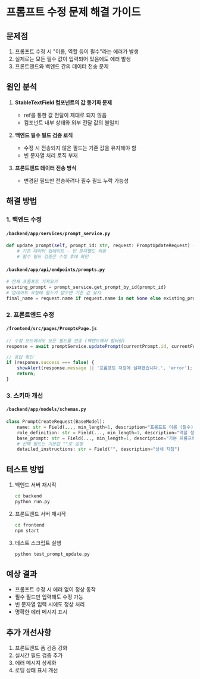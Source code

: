 # 프롬프트 수정 문제 해결 가이드

## 문제점
1. 프롬프트 수정 시 "이름, 역할 등이 필수"라는 에러가 발생
2. 실제로는 모든 필수 값이 입력되어 있음에도 에러 발생
3. 프론트엔드와 백엔드 간의 데이터 전송 문제

## 원인 분석
1. **StableTextField 컴포넌트의 값 동기화 문제**
   - ref를 통한 값 전달이 제대로 되지 않음
   - 컴포넌트 내부 상태와 외부 전달 값의 불일치

2. **백엔드 필수 필드 검증 로직**
   - 수정 시 전송되지 않은 필드는 기존 값을 유지해야 함
   - 빈 문자열 처리 로직 부재

3. **프론트엔드 데이터 전송 방식**
   - 변경된 필드만 전송하려다 필수 필드 누락 가능성

## 해결 방법

### 1. 백엔드 수정
#### `/backend/app/services/prompt_service.py`
```python
def update_prompt(self, prompt_id: str, request: PromptUpdateRequest) -> Optional[PromptTemplate]:
    # 기존 데이터 업데이트 - 빈 문자열도 허용
    # 필수 필드 검증은 수정 후에 확인
```

#### `/backend/app/api/endpoints/prompts.py`
```python
# 현재 프롬프트 가져오기
existing_prompt = prompt_service.get_prompt_by_id(prompt_id)
# 업데이트 요청에 필드가 없으면 기존 값 유지
final_name = request.name if request.name is not None else existing_prompt.name
```

### 2. 프론트엔드 수정
#### `/frontend/src/pages/PromptsPage.js`
```javascript
// 수정 모드에서도 모든 필드를 전송 (백엔드에서 필터링)
response = await promptService.updatePrompt(currentPrompt.id, currentFormData);

// 응답 확인
if (response.success === false) {
    showAlert(response.message || '프롬프트 저장에 실패했습니다.', 'error');
    return;
}
```

### 3. 스키마 개선
#### `/backend/app/models/schemas.py`
```python
class PromptCreateRequest(BaseModel):
    name: str = Field(..., min_length=1, description="프롬프트 이름 (필수)")
    role_definition: str = Field(..., min_length=1, description="역할 정의 (필수)")
    base_prompt: str = Field(..., min_length=1, description="기본 프롬프트 (필수)")
    # 선택 필드는 기본값 ""로 설정
    detailed_instructions: str = Field("", description="상세 지침")
```

## 테스트 방법
1. 백엔드 서버 재시작
   ```bash
   cd backend
   python run.py
   ```

2. 프론트엔드 서버 재시작
   ```bash
   cd frontend
   npm start
   ```

3. 테스트 스크립트 실행
   ```bash
   python test_prompt_update.py
   ```

## 예상 결과
- 프롬프트 수정 시 에러 없이 정상 동작
- 필수 필드만 입력해도 수정 가능
- 빈 문자열 입력 시에도 정상 처리
- 명확한 에러 메시지 표시

## 추가 개선사항
1. 프론트엔드 폼 검증 강화
2. 실시간 필드 검증 추가
3. 에러 메시지 상세화
4. 로딩 상태 표시 개선
